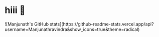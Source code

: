 <h1> hiii 👋 </h1>
<p>
![Manjunath's GitHub stats](https://github-readme-stats.vercel.app/api?username=Manjunathravindra&show_icons=true&theme=radical)
<p>
